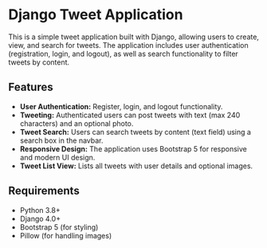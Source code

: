 # Django Tweet Application

This is a simple tweet application built with Django, allowing users to create, view, and search for tweets. The application includes user authentication (registration, login, and logout), as well as search functionality to filter tweets by content.

## Features

- **User Authentication:** Register, login, and logout functionality.
- **Tweeting:** Authenticated users can post tweets with text (max 240 characters) and an optional photo.
- **Tweet Search:** Users can search tweets by content (text field) using a search box in the navbar.
- **Responsive Design:** The application uses Bootstrap 5 for responsive and modern UI design.
- **Tweet List View:** Lists all tweets with user details and optional images.
  
## Requirements

- Python 3.8+
- Django 4.0+
- Bootstrap 5 (for styling)
- Pillow (for handling images)

